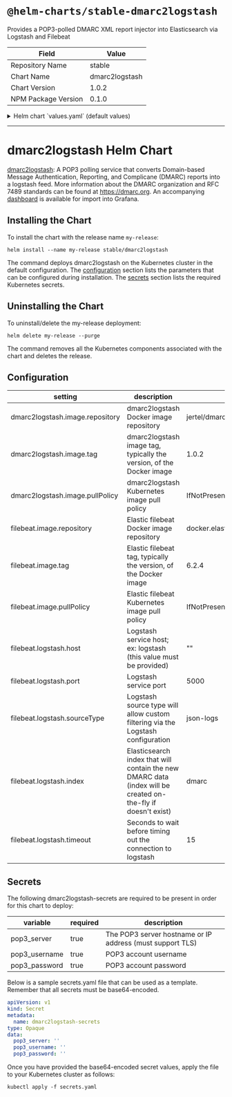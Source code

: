 # `@helm-charts/stable-dmarc2logstash`

Provides a POP3-polled DMARC XML report injector into Elasticsearch via Logstash and Filebeat

| Field               | Value          |
| ------------------- | -------------- |
| Repository Name     | stable         |
| Chart Name          | dmarc2logstash |
| Chart Version       | 1.0.2          |
| NPM Package Version | 0.1.0          |

<details>

<summary>Helm chart `values.yaml` (default values)</summary>

```yaml
dmarc2logstash:
  image:
    repository: jertel/dmarc2logstash
    tag: 1.0.2
    pullPolicy: IfNotPresent
  resources: {}
  nodeSelector: {}
  tolerations: []
  affinity: {}

filebeat:
  image:
    repository: docker.elastic.co/beats/filebeat
    tag: 6.2.4
    pullPolicy: IfNotPresent
  logstash:
    host: ''
    port: 5000
    sourceType: json-logs
    index: dmarc
    timeout: 15
  resources: {}
```

</details>

---

# dmarc2logstash Helm Chart

[dmarc2logstash](https://github.com/jertel/dmarc2logstash): A POP3 polling service that converts Domain-based Message Authentication, Reporting, and Complicane (DMARC) reports into a logstash feed. More information about the DMARC organization and RFC 7489 standards can be found at https://dmarc.org. An accompanying [dashboard](https://github.com/jertel/dmarc2logstash/blob/master/grafana-dashboard.json) is available for import into Grafana.

## Installing the Chart

To install the chart with the release name `my-release`:

```console
helm install --name my-release stable/dmarc2logstash
```

The command deploys dmarc2logstash on the Kubernetes cluster in the default configuration. The [configuration](#configuration) section lists the parameters that can be configured during installation. The [secrets](#secrets) section lists the required Kubernetes secrets.

## Uninstalling the Chart

To uninstall/delete the my-release deployment:

```console
helm delete my-release --purge
```

The command removes all the Kubernetes components associated with the chart and deletes the release.

## Configuration

| setting                         | description                                                                                                  | default                          |
| ------------------------------- | ------------------------------------------------------------------------------------------------------------ | -------------------------------- |
| dmarc2logstash.image.repository | dmarc2logstash Docker image repository                                                                       | jertel/dmarc2logstash            |
| dmarc2logstash.image.tag        | dmarc2logstash image tag, typically the version, of the Docker image                                         | 1.0.2                            |
| dmarc2logstash.image.pullPolicy | dmarc2logstash Kubernetes image pull policy                                                                  | IfNotPresent                     |
| filebeat.image.repository       | Elastic filebeat Docker image repository                                                                     | docker.elastic.co/beats/filebeat |
| filebeat.image.tag              | Elastic filebeat tag, typically the version, of the Docker image                                             | 6.2.4                            |
| filebeat.image.pullPolicy       | Elastic filebeat Kubernetes image pull policy                                                                | IfNotPresent                     |
| filebeat.logstash.host          | Logstash service host; ex: logstash (this value must be provided)                                            | ""                               |
| filebeat.logstash.port          | Logstash service port                                                                                        | 5000                             |
| filebeat.logstash.sourceType    | Logstash source type will allow custom filtering via the Logstash configuration                              | json-logs                        |
| filebeat.logstash.index         | Elasticsearch index that will contain the new DMARC data (index will be created on-the-fly if doesn't exist) | dmarc                            |
| filebeat.logstash.timeout       | Seconds to wait before timing out the connection to logstash                                                 | 15                               |

## Secrets

The following dmarc2logstash-secrets are required to be present in order for this chart to deploy:

| variable      | required | description                                               |
| ------------- | -------- | --------------------------------------------------------- |
| pop3_server   | true     | The POP3 server hostname or IP address (must support TLS) |
| pop3_username | true     | POP3 account username                                     |
| pop3_password | true     | POP3 account password                                     |

Below is a sample secrets.yaml file that can be used as a template. Remember that all secrets must be base64-encoded.

```yaml
apiVersion: v1
kind: Secret
metadata:
  name: dmarc2logstash-secrets
type: Opaque
data:
  pop3_server: ''
  pop3_username: ''
  pop3_password: ''
```

Once you have provided the base64-encoded secret values, apply the file to your Kubernetes cluster as follows:

```console
kubectl apply -f secrets.yaml
```
